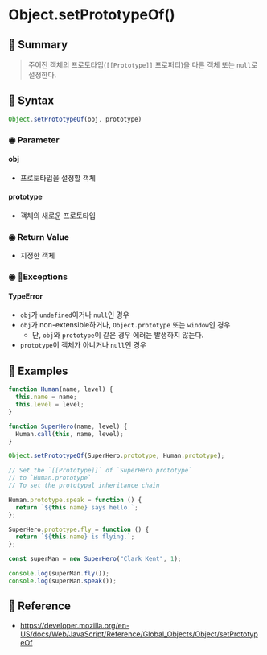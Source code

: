 # Object.setPrototypeOf()
## 📌 Summary
> 주어진 객체의 프로토타입(`[[Prototype]]` 프로퍼티)을 다른 객체 또는 `null`로 설정한다.
## 📌 Syntax
```js
Object.setPrototypeOf(obj, prototype)
```
### ◉ Parameter
#### obj
- 프로토타입을 설정할 객체
#### prototype
- 객체의 새로운 프로토타입
### ◉ Return Value
- 지정한 객체
### ◉ Exceptions
#### TypeError
- `obj`가 `undefined`이거나 `null`인 경우
- `obj`가 non-extensible하거나, `Object.prototype` 또는 `window`인 경우
	- 단, `obj`와 `prototype`이 같은 경우 에러는 발생하지 않는다.
- `prototype`이 객체가 아니거나 `null`인 경우
## 📌 Examples
```js
function Human(name, level) {
  this.name = name;
  this.level = level;
}

function SuperHero(name, level) {
  Human.call(this, name, level);
}

Object.setPrototypeOf(SuperHero.prototype, Human.prototype);

// Set the `[[Prototype]]` of `SuperHero.prototype`
// to `Human.prototype`
// To set the prototypal inheritance chain

Human.prototype.speak = function () {
  return `${this.name} says hello.`;
};

SuperHero.prototype.fly = function () {
  return `${this.name} is flying.`;
};

const superMan = new SuperHero("Clark Kent", 1);

console.log(superMan.fly());
console.log(superMan.speak());
```
## 📌 Reference
- https://developer.mozilla.org/en-US/docs/Web/JavaScript/Reference/Global_Objects/Object/setPrototypeOf